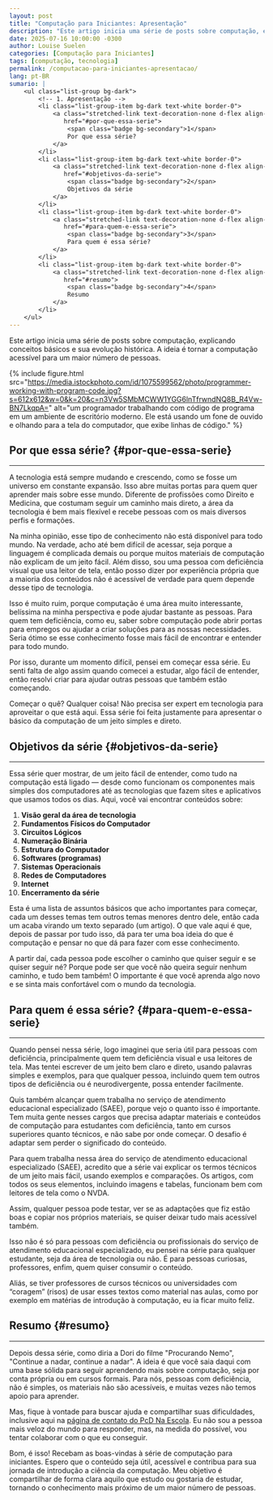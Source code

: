 ```yaml
---
layout: post
title: "Computação para Iniciantes: Apresentação"
description: "Este artigo inicia uma série de posts sobre computação, explicando conceitos básicos e sua evolução histórica."
date: 2025-07-16 10:00:00 -0300
author: Louise Suelen
categories: [Computação para Iniciantes]
tags: [computação, tecnologia]
permalink: /computacao-para-iniciantes-apresentacao/
lang: pt-BR
sumario: |
    <ul class="list-group bg-dark">
        <!-- 1. Apresentação -->
        <li class="list-group-item bg-dark text-white border-0">
            <a class="stretched-link text-decoration-none d-flex align-items-center gap-2 rounded px-2 py-1 link-light"
               href="#por-que-essa-serie">
                <span class="badge bg-secondary">1</span>
                Por que essa série?
            </a>
        </li>
        <li class="list-group-item bg-dark text-white border-0">
            <a class="stretched-link text-decoration-none d-flex align-items-center gap-2 rounded px-2 py-1 link-light"
               href="#objetivos-da-serie">
                <span class="badge bg-secondary">2</span>
                Objetivos da série
            </a>
        </li>
        <li class="list-group-item bg-dark text-white border-0">
            <a class="stretched-link text-decoration-none d-flex align-items-center gap-2 rounded px-2 py-1 link-light"
               href="#para-quem-e-essa-serie">
                <span class="badge bg-secondary">3</span>
                Para quem é essa série?
            </a>
        </li>
        <li class="list-group-item bg-dark text-white border-0">
            <a class="stretched-link text-decoration-none d-flex align-items-center gap-2 rounded px-2 py-1 link-light"
               href="#resumo">
                <span class="badge bg-secondary">4</span>
                Resumo
            </a>
        </li>
    </ul>
---
```


<p>Este artigo inicia uma série de posts sobre computação, explicando conceitos básicos e sua evolução histórica. A ideia é tornar a computação acessível para um maior número de pessoas.</p>

{% include figure.html 
    src="https://media.istockphoto.com/id/1075599562/photo/programmer-working-with-program-code.jpg?s=612x612&w=0&k=20&c=n3Vw5SMbMCWW1YGG6lnTfrwndNQ8B_R4Vw-BN7LkqpA="
    alt="um programador trabalhando com código de programa em um ambiente de escritório moderno. Ele está usando um fone de ouvido e olhando para a tela do computador, que exibe linhas de código."
%}

## Por que essa série? {#por-que-essa-serie}

---

A tecnologia está sempre mudando e crescendo, como se fosse um universo em constante expansão. Isso abre muitas portas para quem quer aprender mais sobre esse mundo. Diferente de profissões como Direito e Medicina, que costumam seguir um caminho mais direto, a área da tecnologia é bem mais flexível e recebe pessoas com os mais diversos perfis e formações.

Na minha opinião, esse tipo de conhecimento não está disponível para todo mundo. Na verdade, acho até bem difícil de acessar, seja porque a linguagem é complicada demais ou porque muitos materiais de computação não explicam de um jeito fácil. Além disso, sou uma pessoa com deficiência visual que usa leitor de tela, então posso dizer por experiência própria que a maioria dos conteúdos não é acessível de verdade para quem depende desse tipo de tecnologia.

Isso é muito ruim, porque computação é uma área muito interessante, belíssima na minha perspectiva e pode ajudar bastante as pessoas. Para quem tem deficiência, como eu, saber sobre computação pode abrir portas para empregos ou ajudar a criar soluções para as nossas necessidades. Seria ótimo se esse conhecimento fosse mais fácil de encontrar e entender para todo mundo.

Por isso, durante um momento difícil, pensei em começar essa série. Eu senti falta de algo assim quando comecei a estudar, algo fácil de entender, então resolvi criar para ajudar outras pessoas que também estão começando.

Começar o quê? Qualquer coisa! Não precisa ser expert em tecnologia para aproveitar o que está aqui. Essa série foi feita justamente para apresentar o básico da computação de um jeito simples e direto.

## Objetivos da série {#objetivos-da-serie}

---

Essa série quer mostrar, de um jeito fácil de entender, como tudo na computação está ligado — desde como funcionam os componentes mais simples dos computadores até as tecnologias que fazem sites e aplicativos que usamos todos os dias. Aqui, você vai encontrar conteúdos sobre:

1. **Visão geral da área de tecnologia**
2. **Fundamentos Físicos do Computador**
3. **Circuitos Lógicos**
4. **Numeração Binária**
5. **Estrutura do Computador**
6. **Softwares (programas)**
7. **Sistemas Operacionais**
8. **Redes de Computadores**
9. **Internet**
10. **Encerramento da série**

Esta é uma lista de assuntos básicos que acho importantes para começar, cada um desses temas tem outros temas menores dentro dele, então cada um acaba virando um texto separado (um artigo). O que vale aqui é que, depois de passar por tudo isso, dá para ter uma boa ideia do que é computação e pensar no que dá para fazer com esse conhecimento.

A partir daí, cada pessoa pode escolher o caminho que quiser seguir e se quiser seguir né? Porque pode ser que você não queira seguir nenhum caminho, e tudo bem também! O importante é que você aprenda algo novo e se sinta mais confortável com o mundo da tecnologia.

## Para quem é essa série? {#para-quem-e-essa-serie}

---

Quando pensei nessa série, logo imaginei que seria útil para pessoas com deficiência, principalmente quem tem deficiência visual e usa leitores de tela. Mas tentei escrever de um jeito bem claro e direto, usando palavras simples e exemplos, para que qualquer pessoa, incluindo quem tem outros tipos de deficiência ou é neurodivergente, possa entender facilmente.

Quis também alcançar quem trabalha no serviço de atendimento educacional especializado (SAEE), porque vejo o quanto isso é importante. Tem muita gente nesses cargos que precisa adaptar materiais e conteúdos de computação para estudantes com deficiência, tanto em cursos superiores quanto técnicos, e não sabe por onde começar. O desafio é adaptar sem perder o significado do conteúdo.

Para quem trabalha nessa área do serviço de atendimento educacional especializado (SAEE), acredito que a série vai explicar os termos técnicos de um jeito mais fácil, usando exemplos e comparações. Os artigos, com todos os seus elementos, incluindo imagens e tabelas, funcionam bem com leitores de tela como o NVDA.

Assim, qualquer pessoa pode testar, ver se as adaptações que fiz estão boas e copiar nos próprios materiais, se quiser deixar tudo mais acessível também.

Isso não é só para pessoas com deficiência ou profissionais do serviço de atendimento educacional especializado, eu pensei na série para qualquer estudante, seja da área de tecnologia ou não. É para pessoas curiosas, professores, enfim, quem quiser consumir o conteúdo.

Aliás, se tiver professores de cursos técnicos ou universidades com “coragem” (risos) de usar esses textos como material nas aulas, como por exemplo em matérias de introdução à computação, eu ia ficar muito feliz.

## Resumo {#resumo}
---

Depois dessa série, como diria a Dori do filme "Procurando Nemo", "Continue a nadar, continue a nadar". A ideia é que você saia daqui com uma base sólida para seguir aprendendo mais sobre computação, seja por conta própria ou em cursos formais. Para nós, pessoas com deficiência, não é simples, os materiais não são acessíveis, e muitas vezes não temos apoio para aprender.

Mas, fique à vontade para buscar ajuda e compartilhar suas dificuldades, inclusive aqui na [página de contato do PcD Na Escola](https://pcdnaescola.com.br/contato/). Eu não sou a pessoa mais veloz do mundo para responder, mas, na medida do possível, vou tentar colaborar com o que eu conseguir.

Bom, é isso! Recebam as boas-vindas à série de computação para iniciantes. Espero que o conteúdo seja útil, acessível e contribua para sua jornada de introdução a ciência da computação. Meu objetivo é compartilhar de forma clara aquilo que estudo ou gostaria de estudar, tornando o conhecimento mais próximo de um maior número de pessoas.